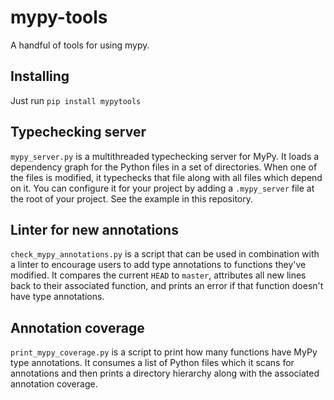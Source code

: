# mypy-tools
A handful of tools for using mypy.

## Installing
Just run `pip install mypytools`

## Typechecking server
`mypy_server.py` is a multithreaded typechecking server for MyPy. It loads a dependency graph for the Python files in a set of directories. When one of the files is modified, it typechecks that file along with all files which depend on it. You can configure it for your project by adding a `.mypy_server` file at the root of your project. See the example in this repository.

## Linter for new annotations
`check_mypy_annotations.py` is a script that can be used in combination with a linter to encourage users to add type annotations to functions they've modified. It compares the current `HEAD` to `master`, attributes all new lines back to their associated function, and prints an error if that function doesn't have type annotations.

## Annotation coverage
`print_mypy_coverage.py` is a script to print how many functions have MyPy type annotations. It consumes a list of Python files which it scans for annotations and then prints a directory hierarchy along with the associated annotation coverage.
